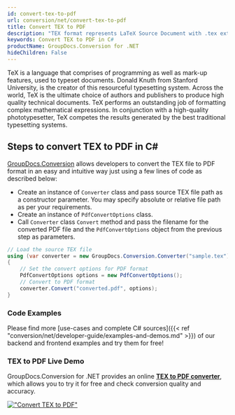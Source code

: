 ```yaml
---
id: convert-tex-to-pdf
url: conversion/net/convert-tex-to-pdf
title: Convert TEX to PDF
description: "TEX format represents LaTeX Source Document with .tex extension. Learn how to convert TEX to PDF file programmatically in C# language using GroupDocs.Conversion for .NET library."
keywords: Convert TEX to PDF in C#
productName: GroupDocs.Conversion for .NET
hideChildren: False
---
```


TeX is a language that comprises of programming as well as mark-up features, used to typeset documents. Donald Knuth from Stanford University, is the creator of this resourceful typesetting system. Across the world, TeX is the ultimate choice of authors and publishers to produce high quality technical documents. TeX performs an outstanding job of formatting complex mathematical expressions. In conjunction with a high-quality phototypesetter, TeX competes the results generated by the best traditional typesetting systems.

## Steps to convert TEX to PDF in C#

[GroupDocs.Conversion](https://products.groupdocs.com/conversion/net) allows developers to convert the TEX file to PDF format in an easy and intuitive way just using a few lines of code as described below:

* Create an instance of `Converter` class and pass source TEX file path as a constructor parameter. You may specify absolute or relative file path as per your requirements. 
* Create an instance of `PdfConvertOptions` class.
* Call `Converter` class `Convert` method and pass the filename for the converted PDF file and the `PdfConvertOptions` object from the previous step as parameters.

```csharp
// Load the source TEX file
using (var converter = new GroupDocs.Conversion.Converter("sample.tex"))
{
    // Set the convert options for PDF format
    PdfConvertOptions options = new PdfConvertOptions();
    // Convert to PDF format
    converter.Convert("converted.pdf", options);
}
```

### Code Examples

Please find more [use-cases and complete C# sources]({{< ref "conversion/net/developer-guide/examples-and-demos.md" >}}) of our backend and frontend examples and try them for free!

### TEX to PDF Live Demo

GroupDocs.Conversion for .NET provides an online [**TEX to PDF converter**](https://products.groupdocs.app/conversion/tex-to-pdf), which allows you to try it for free and check conversion quality and accuracy.

[!["Convert TEX to PDF"](conversion/net/images/convert-tex-to-pdf.png)](https://products.groupdocs.app/conversion/tex-to-pdf)